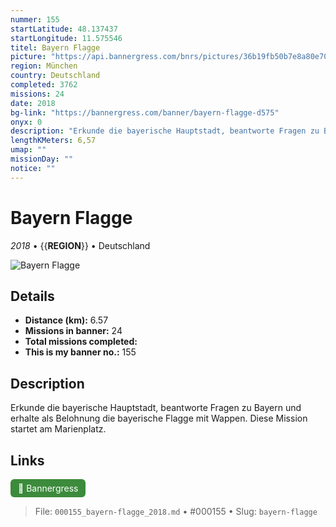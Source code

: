 ```yaml
---
nummer: 155
startLatitude: 48.137437
startLongitude: 11.575546
titel: Bayern Flagge
picture: "https://api.bannergress.com/bnrs/pictures/36b19fb50b7e8a80e702597fe017aa01"
region: München
country: Deutschland
completed: 3762
missions: 24
date: 2018
bg-link: "https://bannergress.com/banner/bayern-flagge-d575"
onyx: 0
description: "Erkunde die bayerische Hauptstadt, beantworte Fragen zu Bayern und erhalte als Belohnung die bayerische Flagge mit Wappen.\nDiese Mission startet am Marienplatz."
lengthKMeters: 6,57
umap: ""
missionDay: ""
notice: ""
---
```

# Bayern Flagge

*2018* • {{__REGION__}} • Deutschland

![Bayern Flagge](https://api.bannergress.com/bnrs/pictures/36b19fb50b7e8a80e702597fe017aa01)



## Details
- **Distance (km):** 6.57
- **Missions in banner:** 24
- **Total missions completed:** 
- **This is my banner no.:** 155



## Description
Erkunde die bayerische Hauptstadt, beantworte Fragen zu Bayern und erhalte als Belohnung die bayerische Flagge mit Wappen.
Diese Mission startet am Marienplatz.



## Links
<a href="https://bannergress.com/banner/bayern-flagge-d575" target="_blank" style="display:inline-block;margin-right:8px;padding:6px 12px;background:#3c8b3c;color:#fff;text-decoration:none;border-radius:6px;">🔗 Bannergress</a>



> File: `000155_bayern-flagge_2018.md` • #000155 • Slug: `bayern-flagge`
